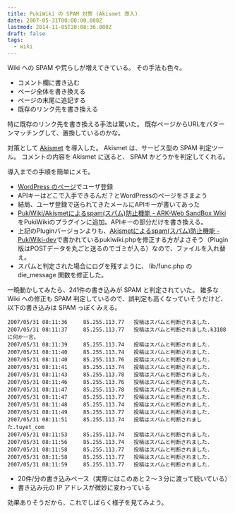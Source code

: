 ```yaml
---
title: PukiWiki の SPAM 対策 (Akismet 導入)
date: 2007-05-31T00:00:00.000Z
lastmod: 2014-11-05T20:08:36.000Z
draft: false
tags:
  - wiki
---
```


Wiki への SPAM や荒らしが増えてきている。 その手法も色々。

* コメント欄に書き込む
* ページ全体を書き換える
* ページの末尾に追記する
* 既存のリンク先を書き換える

特に既存のリンク先を書き換える手法は驚いた。 既存ページからURLをパターンマッチングして、置換しているのかな。

対策として [Akismet](http://akismet.com/) を導入した。 Akismet は、サービス型の SPAM 判定ツール。 コメントの内容を Akismet に送ると、 SPAM かどうかを判定してくれる。

導入までの手順を簡単にメモ。

* [WordPress のページ](http://wordpress.com/api-keys/)でユーザ登録
* APIキーはどこで入手できるんだ？とWordPressのページをさまよう
* 結局、ユーザ登録で送られてきたメールにAPIキーが書いてあった
* [PukiWiki/Akismetによるspam(スパム)防止機能 - ARK-Web SandBox Wiki](http://www.ark-web.jp/sandbox/wiki/190.html)をPukiWikiのプラグインに追加。APIキーの部分だけを書き換える。
* 上記のPluginバージョンよりも、[Akismetによるspam(スパム)防止機能 - PukiWiki-dev](http://pukiwiki.sourceforge.jp/dev/?PukiWiki%2F1.4%2F%A4%C1%A4%E7%A4%C3%A4%C8%CA%D8%CD%F8%A4%CB%2FAkismet%A4%CB%A4%E8%A4%EBspam%28%A5%B9%A5%D1%A5%E0%29%CB%C9%BB%DF%B5%A1%C7%BD)で書かれているpukiwiki.phpを修正する方がよさそう（Plugin版はPOSTデータを丸ごと送るのでゴミが入る）なので、ファイルを入れ替え。
* スパムと判定された場合にログを残すように、 lib/func.php の die\_message 関数を修正した。

一晩動かしてみたら、241件の書き込みが SPAM と判定されていた。 雑多な Wiki への修正も SPAM 判定しているので、誤判定も高くなっていそうだけど、以下の書き込みは SPAM っぽくみえる。

```
2007/05/31 08:11:36     85.255.113.77   投稿はスパムと判断されました.
2007/05/31 08:11:37     85.255.113.77   投稿はスパムと判断されました.k3108に何か一言。
2007/05/31 08:11:39     85.255.113.74   投稿はスパムと判断されました.
2007/05/31 08:11:40     85.255.113.74   投稿はスパムと判断されました.
2007/05/31 08:11:40     85.255.113.76   投稿はスパムと判断されました.
2007/05/31 08:11:41     85.255.113.74   投稿はスパムと判断されました.
2007/05/31 08:11:43     85.255.113.78   投稿はスパムと判断されました.
2007/05/31 08:11:46     85.255.113.76   投稿はスパムと判断されました.
2007/05/31 08:11:47     85.255.113.78   投稿はスパムと判断されました.
2007/05/31 08:11:47     85.255.113.77   投稿はスパムと判断されました.
2007/05/31 08:11:48     85.255.113.74   投稿はスパムと判断されました.
2007/05/31 08:11:49     85.255.113.77   投稿はスパムと判断されました.
2007/05/31 08:11:51     85.255.113.74   投稿はスパムと判断されました.tuyet_com
2007/05/31 08:11:53     85.255.113.74   投稿はスパムと判断されました.
2007/05/31 08:11:56     85.255.113.74   投稿はスパムと判断されました.
2007/05/31 08:11:58     85.255.113.77   投稿はスパムと判断されました.
2007/05/31 08:11:58     85.255.113.77   投稿はスパムと判断されました.
2007/05/31 08:11:59     85.255.113.77   投稿はスパムと判断されました.
```

* 20件/分の書き込みペース（実際にはこのあと２〜３分に渡って続いている）
* 書き込み元の IP アドレスが微妙に変わっている

効果ありそうだから、これでしばらく様子を見てみよう。
